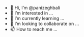 - 👋 Hi, I’m @panizeghbali
- 👀 I’m interested in ...
- 🌱 I’m currently learning ...
- 💞️ I’m looking to collaborate on ...
- 📫 How to reach me ...

<!---
panizeghbali/panizeghbali is a ✨ special ✨ repository because its `README.md` (this file) appears on your GitHub profile.
You can click the Preview link to take a look at your changes.
--->
